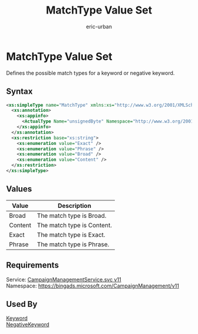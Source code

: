 ﻿---
title: MatchType Value Set
ms.service: bing-ads-campaign-management
ms.topic: article
author: eric-urban
ms.author: eur
---
# MatchType Value Set
Defines the possible match types for a keyword or negative keyword.

## Syntax
```xml
<xs:simpleType name="MatchType" xmlns:xs="http://www.w3.org/2001/XMLSchema">
  <xs:annotation>
    <xs:appinfo>
      <ActualType Name="unsignedByte" Namespace="http://www.w3.org/2001/XMLSchema" xmlns="http://schemas.microsoft.com/2003/10/Serialization/" />
    </xs:appinfo>
  </xs:annotation>
  <xs:restriction base="xs:string">
    <xs:enumeration value="Exact" />
    <xs:enumeration value="Phrase" />
    <xs:enumeration value="Broad" />
    <xs:enumeration value="Content" />
  </xs:restriction>
</xs:simpleType>
```

## <a name="values"></a>Values

|Value|Description|
|-----------|---------------|
|<a name="broad"></a>Broad|The match type is Broad.|
|<a name="content"></a>Content|The match type is Content.|
|<a name="exact"></a>Exact|The match type is Exact.|
|<a name="phrase"></a>Phrase|The match type is Phrase.|

## Requirements
Service: [CampaignManagementService.svc v11](https://campaign.api.bingads.microsoft.com/Api/Advertiser/CampaignManagement/v11/CampaignManagementService.svc)  
Namespace: https://bingads.microsoft.com/CampaignManagement/v11  

## Used By
[Keyword](keyword.md)  
[NegativeKeyword](negativekeyword.md)  

